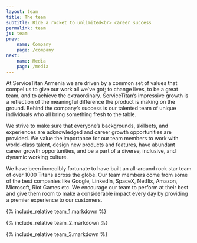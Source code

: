 ```yaml
---
layout: team
title: The team
subtitle: Ride a rocket to unlimited<br> career success
permalink: team
js: team
prev: 
    name: Company
    page: /company
next: 
    name: Media
    page: /media
---
```


At ServiceTitan Armenia we are driven by a common set of values that compel us to give our work all we've
got; to change lives, to be a great team, and to achieve the extraordinary. ServiceTitan’s impressive growth
is a reflection of the meaningful difference the product is making on the ground. Behind the company’s
success is our talented team of unique individuals who all bring something fresh to the table.

We strive to make sure that everyone’s backgrounds, skillsets, and experiences are acknowledged and career
growth opportunities are provided. We value the importance for our team members to work with world-class
talent, design new products and features, have abundant career growth opportunities, and be a part of a
diverse, inclusive, and dynamic working culture.


<!-- slider -->


We have been incredibly fortunate to have built an all-around rock star team of over 1000 Titans across the
globe. Our team members come from some of the best companies like Google, LinkedIn, SpaceX, Netflix, Amazon,
Microsoft, Riot Games etc. We encourage our team to perform at their best and give them room to make a
considerable impact every day by providing a premier experience to our customers.

        
{% include_relative team_1.markdown %}

{% include_relative team_2.markdown %}

{% include_relative team_3.markdown %}